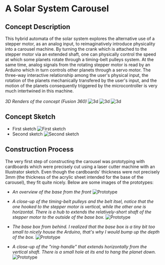 # A Solar System Carousel
## Concept Description
This hybrid automata of the solar system explores the alternative use of a stepper motor, as an analog input, to reimaginatively introduce physicality into a carousel machine. By turning the crank which is attached to the stepper motor via an extended shaft, one can physically control the speed at which some planets rotate through a timing-belt pulleys system. At the same time, analog signals from the rotating stepper motor is read by an Arduino which in turn controls other planets through a servo motor. The three-way interactive relationship among the user's physical input, the rotation of the planets mechanically transfered by the user's input, and the motion of the planets consequently triggered by the microcontroller is very much intertwined in this machine.<br><br>
*3D Renders of the concept (Fusion 360)*
![3d](https://raw.githubusercontent.com/vtn238/machineLab/master/Solar-System-Carousel/midterm-2%20v7-1.png)
![3d](https://raw.githubusercontent.com/vtn238/machineLab/master/Solar-System-Carousel/midterm-2%20v7-2.png)
![3d](https://raw.githubusercontent.com/vtn238/machineLab/master/Solar-System-Carousel/midterm-2%20v7.png)

## Concept Sketch

- First sketch
![First sketch](https://raw.githubusercontent.com/vtn238/machineLab/master/Solar-System-Carousel/midterm-sketch.jpg)
- Second sketch
![Second sketch](https://raw.githubusercontent.com/vtn238/machineLab/master/Solar-System-Carousel/midterm-sktech2.jpg)

## Construction Process
The very first step of constructing the carousel was prototyping with cardboards which were precisely cut using a laser cutter machine with an Illustrator sketch. Even though the cardboards' thickness were not precisely 3mm (the thickness of the acrylic sheet intended for the base of the carousel), they fit quite nicely. Below are some images of the prototypes:
- *An overview of the base from the front*
![Prototype](https://raw.githubusercontent.com/vtn238/machineLab/master/Solar-System-Carousel/prototype_3.jpg)

- *A close-up of the timing-belt pulleys and the belt itsel, notice that the one hooked to the stepper motor is vertical, while the other one is horizontal. There is a hub to extends the relatively-short shaft of the stepper motor to the outside of the base box.*
![Prototype](https://raw.githubusercontent.com/vtn238/machineLab/master/Solar-System-Carousel/prototype_1.jpg)

- *The base box from behind. I realized that the base box is a tiny bit too small to nicely house the Arduino, that's why I would bump up the depth of the box.*
![Prototype](https://raw.githubusercontent.com/vtn238/machineLab/master/Solar-System-Carousel/prototype_2.jpg)

- *A close-up of the "ring-handle" that extends horizontally from the vertical shaft. There is a small hole at its end to hang the planet down.*
![Prototype](https://raw.githubusercontent.com/vtn238/machineLab/master/Solar-System-Carousel/prototype_4.jpg)

